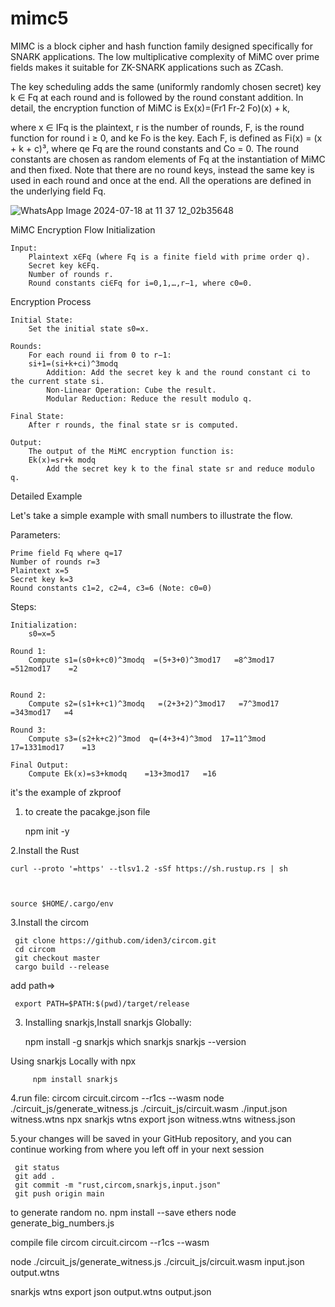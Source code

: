 # mimc5



MIMC is a block cipher and hash function family designed specifically for SNARK applications. The low multiplicative complexity of MiMC over prime fields makes it suitable for ZK-SNARK applications such as ZCash.

The key scheduling adds the same (uniformly randomly chosen secret) key k ∈ Fq at each round and is followed by the round constant addition. In detail, the encryption function of MiMC is Ex(x)=(Fr1 Fr-2 Fo)(x) + k,

where x ∈ IFq is the plaintext, r is the number of rounds, F, is the round function for round i ≥ 0, and ke Fo is the key. Each F, is defined as Fi(x) = (x + k + c)³, where qe Fq are the round constants and Co = 0. The round constants are chosen as random elements of Fq at the instantiation of MiMC and then fixed. Note that there are no round keys, instead the same key is used in each round and once at the end. All the operations are defined in the underlying field Fq.

![WhatsApp Image 2024-07-18 at 11 37 12_02b35648](https://github.com/user-attachments/assets/e884072e-2279-4e85-941d-308053b7000c)





MiMC Encryption Flow
Initialization

    Input:
        Plaintext x∈Fq​ (where Fq​ is a finite field with prime order q).
        Secret key k∈Fq​.
        Number of rounds r.
        Round constants ci​∈Fq​ for i=0,1,…,r−1, where c0=0.

Encryption Process

    Initial State:
        Set the initial state s0=x.

    Rounds:
        For each round ii from 0 to r−1: 
        si+1​=(si​+k+ci​)^3modq
            Addition: Add the secret key k and the round constant ci​ to the current state si​.
            Non-Linear Operation: Cube the result.
            Modular Reduction: Reduce the result modulo q.

    Final State:
        After r rounds, the final state sr​ is computed.

    Output:
        The output of the MiMC encryption function is:
        Ek​(x)=sr​+k modq
            Add the secret key k to the final state sr​ and reduce modulo q.

Detailed Example

Let's take a simple example with small numbers to illustrate the flow.

Parameters:

    Prime field Fq​ where q=17
    Number of rounds r=3
    Plaintext x=5
    Secret key k=3
    Round constants c1=2, c2=4, c3=6 (Note: c0​=0)

Steps:

    Initialization:
        s0=x=5

    Round 1:
        Compute s1=(s0+k+c0)^3modq  =(5+3+0)^3mod17   =8^3mod17   =512mod17    =2
       

    Round 2:
        Compute s2=(s1+k+c1)^3modq   =(2+3+2)^3mod17   =7^3mod17    =343mod17   =4  

    Round 3:
        Compute s3=(s2+k+c2)^3mod  q=(4+3+4)^3mod  17=11^3mod  17=1331mod17    =13

    Final Output:
        Compute Ek(x)=s3+kmodq    =13+3mod17   =16

        
it's the example of zkproof
1. to create the pacakge.json file 

    npm init -y

2.Install the Rust 
   
    curl --proto '=https' --tlsv1.2 -sSf https://sh.rustup.rs | sh


    
    source $HOME/.cargo/env
    

3.Install the circom

     git clone https://github.com/iden3/circom.git
     cd circom
     git checkout master
     cargo build --release
add path=>
     
     
     export PATH=$PATH:$(pwd)/target/release

3. Installing snarkjs,Install snarkjs Globally:


      npm install -g snarkjs
      which snarkjs
      snarkjs --version

  Using snarkjs Locally with npx
        
         npm install snarkjs


4.run file:
     circom circuit.circom --r1cs --wasm
     node ./circuit_js/generate_witness.js ./circuit_js/circuit.wasm ./input.json witness.wtns
     npx snarkjs wtns export json witness.wtns witness.json

5.your changes will be saved in your GitHub repository, and you can continue working from where you left off in your next session

     git status
     git add .
     git commit -m "rust,circom,snarkjs,input.json"
     git push origin main


to generate random no.
 npm install --save ethers
 node generate_big_numbers.js

 compile file
 circom circuit.circom --r1cs --wasm

 node ./circuit_js/generate_witness.js ./circuit_js/circuit.wasm input.json output.wtns

snarkjs wtns export json output.wtns output.json
